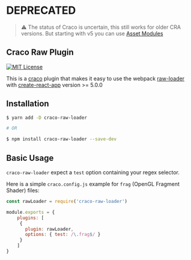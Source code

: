 # DEPRECATED
> ⚠️ The status of Craco is uncertain, this still works for older CRA versions.
But starting with v5 you can use [Asset Modules](https://webpack.js.org/guides/asset-modules/)

## Craco Raw Plugin

[![MIT License](https://img.shields.io/badge/license-MIT-blue.svg)](LICENSE)

This is a [craco](https://github.com/dilanx/craco) plugin that makes it easy to use the webpack [raw-loader](https://github.com/webpack-contrib/raw-loader) with [create-react-app](https://facebook.github.io/create-react-app/) version >= 5.0.0

## Installation

```bash
$ yarn add -D craco-raw-loader

# OR

$ npm install craco-raw-loader --save-dev
```

## Basic Usage

`craco-raw-loader` expect a `test` option containing your regex selector.

Here is a simple `craco.config.js` example for `frag` (OpenGL Fragment Shader) files:

```js
const rawLoader = require('craco-raw-loader')

module.exports = {
    plugins: [
     { 
       plugin: rawLoader,
       options: { test: /\.frag$/ }
     }
    ]
}
```
